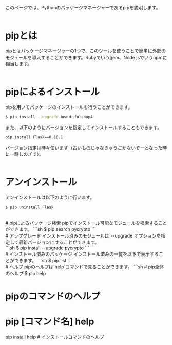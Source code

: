 このページでは、Pythonのパッケージマネージャーであるpipを説明します。  
<br>
# pipとは
pipとはパッケージマネージャーの1つで、このツールを使うことで簡単に外部のモジュールを導入することができます。Rubyでいうgem、Node.jsでいうnpmに相当します。  
<br>
# pipによるインストール
pipを用いてパッケージのインストールを行うことができます。
```sh
$ pip install --upgrade beautifulsoup4
```
また、以下のようにバージョンを指定してインストールすることもできます。
```sh
pip install Flask==0.10.1
```
バージョン指定は時々使います（古いものじゃなきゃうごかないぞーとなった時に一時しのぎで）。  
<br>
# アンインストール
アンインストールは以下のように行います。
```sh
$ pip uninstall Flask
```
<br>
# pipによるパッケージ検索
pipでインストール可能なモジュールを検索することができます。
```sh
$ pip search pycrypto
```
<br>
# アップグレード
インストール済みのモジュールは`--upgrade`オプションを指定して最新バージョンにすることができます。<br>
```sh
$ pip install --upgrade pycrypto
```
<br>
# インストール済みのパッケージ
インストール済みの一覧を以下で表示することができます。
```sh
$ pip list
```
<br>
# ヘルプ
pipのヘルプは`help`コマンドで見ることができます。
```sh
# pip全体のヘルプ
$ pip help

# pipのコマンドのヘルプ
# pip [コマンド名] help
pip install help # インストールコマンドのヘルプ
```